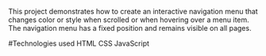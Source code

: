 This project demonstrates how to create an interactive navigation menu that changes color or style when scrolled or when hovering over a menu item. The navigation menu has a fixed position and remains visible on all pages.

#Technologies used
HTML
CSS
JavaScript
